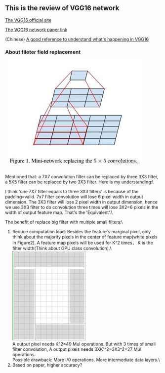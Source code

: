 ## This is the review of VGG16 network

[The VGG16 official site]( spectrum.net/selfinstall)

[The VGG16 network paper link](spectrum.net/selfinstall)

(Chinese) [A good reference to understand what's happening in VGG16](https://zhuanlan.zhihu.com/p/41423739)

### About fileter field replacement
![Image1](https://github.com/yiboliu94/note/blob/master/vgg16/figs/Figure1.jpg)

Mentioned that: a 7X7 convolution filter can be replaced by three 3X3 filter, a 5X5 filter can be replaced by two 3X3 filter. Here is my understanding:\

I think 'one 7X7 filter equals to three 3X3 filters' is because of the padding=valid. 7x7 filter convolution will lose 6 pixel width in output dimension. The 3X3 filter will lose 2 pixel width in output dimension, hence we use 3X3 filter to do convolution three times will lose 3X2=6 pixels in the width of output feature map.  That's the 'Equivalent'.\

The benefit of replace big filter with multiple small filters:\
1. Reduce computation load: Besides the feature's marginal pixel, only think about the majority pixels in the center of feature map(white pixels in Figure2). A feature map pixels will be used for K^2 times， K is the filter width(Think about GPU class convolution).\ 
![Image2](https://github.com/yiboliu94/note/blob/master/vgg16/figs/Figure2.jpg)\
A output pixel needs  K^2=49 Mul operations. But with 3 times of small filter convolution, A output pixels needs 3XK'^2=3X3^2=27 Mul operations.\
Possible drawback: More I/0 operations. More intermediate data layers.\
2. Based on paper, higher accuracy?




